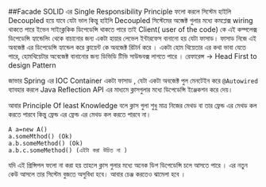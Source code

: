 ##Facade
SOLID এর Single Responsibility Principle ফলো করলে সিস্টেম হাইলি
Decoupled হয়ে যাবে যেটা ভাল কিন্তু হাইলি Decoupled সিস্টেমের অব্জেক্ট গুলার মধ্যে 
কমপ্লেক্স wiring থাকতে পারে ইভেন সাইক্লেকিক ডিপেডেন্সি থাকতে পারে তাই Client(
user of the code) কে এই কম্পলেক্স ডিপেডেন্সি হ্যান্ডেলিং থেকে বাচানোর জন্য একটা হায়ার লেভেল
ইন্টারফেস বানানো হয় যেটা ফাসাড। ফাসাড নিজে এই অবজেক্ট এর ডিপেডেন্সি হ্যান্ডেল করে 
ক্লায়েন্ট কে অবজেক্ট রিটার্ন করে । 
একটা হোম থিয়েতার এর কথা ভাবা যেতে পারে, হোমথিয়েটার অবেজেক্ট বানানোর জন্য 
ডিভিডি টিভি সাউন্ডবক্স লাগতে পারে । রেফারেন্স -> Head First to design Pattern 

জাভার Spring এর IOC Container একটা ফাসাড , যেটা একটা অবজেক্ট 
পুল মেনটেইন করে `@Autowired` ব্যাবহার করলে Java Reflection API এর 
মাধ্যমে ক্লাসগুলার মধ্যে ডিপেডেন্সি ইঞ্জেকশন করে দেয়।

আবার Principle Of least Knowledge বলে ক্লাস গুলা শুধু মাত্র নিজের মেথড
বা তার ফ্রেন্ড এর মেথড কল করতে পারবে কিন্তু ফ্রেন্ড এর ফ্রেন্ড এর মেথড কল করতে 
পারবে না। 
```
A a=new A()
a.someMthod() (Ok)
a.b.someMethod() (Ok)
a.b.c.someMethod() (এইটা করা উচিত না ) 
```

যদি এই প্রিন্সিপল ফলো না করা হয় তাহলে ক্লাস গুলার মধ্যে অনেক ডিপ ডিপেডেন্সি চলে 
আসতে পারে । এর নতুন কেউ আসলে তার সিস্টেম বুজতে অসুবিধা হবে। আবার চেঞ্জ
করতেও ঝামেলা হবে । 
